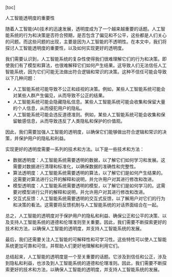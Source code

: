 
[toc]                    
                
                
人工智能透明度的重要性

随着人工智能(AI)技术的迅速发展，透明度成为了一个越来越重要的话题。人工智能系统的行为和决策是否符合预期，是否包含了偏见和不公平，这些都是人们关心的问题。而这些问题的出现，主要是因为人工智能的不透明性。在本文中，我们将探讨人工智能透明度的重要性，以及如何实现更好的透明度。

我们需要认识到，人工智能系统的复杂性使得我们很难理解它们的行为和决策。即使我们有了模型和算法，也很难解释它们如何产生结果。这导致人们无法信任人工智能系统，因为它们可能无法做出符合逻辑和常识的决策。这种不信任可能会导致以下几种问题：

- 人工智能系统可能导致不公正和歧视的决策。例如，某些人工智能系统可能会对某些人群产生偏见，从而导致不公正的结果。
- 人工智能系统可能会隐藏隐私信息。某些人工智能系统可能会收集和保留大量的个人信息，从而侵犯用户的隐私。
- 人工智能系统可能会违反道德准则。例如，某些人工智能系统可能会收集和保留敏感信息，从而导致违反了人类隐私和保护的价值观。

因此，我们需要加强人工智能的透明度，以确保它们能够做出符合逻辑和常识的决策，并保护用户的隐私和利益。

实现更好的透明度需要一系列的技术和方法。以下是一些技术和方法：

- 数据透明度：人工智能系统需要透明的数据，以了解它们如何学习和发展。这需要对数据进行清理和标准化，以确保数据的准确性和完整性。
- 算法透明度：人工智能系统需要透明的算法，以了解它们是如何产生结果的。这需要对算法进行公开的解释和说明，并允许用户对其进行修改和改进。
- 模型透明度：人工智能系统需要透明的模型，以了解它们是如何学习的。这需要对模型进行公开的解释和说明，并允许用户对其进行修改和改进。
- 交互式反馈：人工智能系统需要透明的交互式反馈，以了解用户对它们的行为和决策的看法。这需要将反馈机制与人工智能系统的对话界面结合在一起。

总之，人工智能的透明度对于保护用户的隐私和利益、确保公正和公平的决策、以及支持人工智能系统的道德和伦理准则至关重要。因此，我们需要不断探索更好的技术和方法，以确保人工智能的透明度，并支持人工智能系统的发展。

最后，我们还需要关注人工智能的可解释性和可学习性。这些特性可以使人工智能系统更加可靠和可信，并帮助人们更好地理解和利用它们。

总结起来，人工智能的透明度是一个至关重要的话题。它涉及到信任和公正，涉及到隐私和利益，也涉及到人工智能系统的道德和伦理准则。因此，我们需要不断探索更好的技术和方法，以确保人工智能的透明度，并支持人工智能系统的发展。

